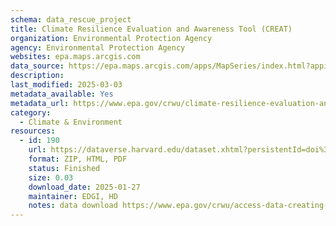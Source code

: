 ```yaml
---
schema: data_rescue_project 
title: Climate Resilience Evaluation and Awareness Tool (CREAT)
organization: Environmental Protection Agency
agency: Environmental Protection Agency
websites: epa.maps.arcgis.com
data_source: https://epa.maps.arcgis.com/apps/MapSeries/index.html?appid=3805293158d54846a29f750d63c6890e
description: 
last_modified: 2025-03-03
metadata_available: Yes
metadata_url: https://www.epa.gov/crwu/climate-resilience-evaluation-and-awareness-tool-creat-methodology-guide
category:
  - Climate & Environment 
resources:
  - id: 190
    url: https://dataverse.harvard.edu/dataset.xhtml?persistentId=doi%3A10.7910%2FDVN%2FZ7J2EA&version=1.0
    format: ZIP, HTML, PDF
    status: Finished
    size: 0.03
    download_date: 2025-01-27
    maintainer: EDGI, HD
    notes: data download https://www.epa.gov/crwu/access-data-creating-resilient-water-utilities
---
```

